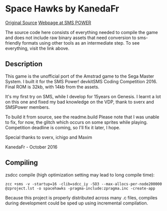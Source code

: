 # Space Hawks by KanedaFr
[Original Source](https://bitbucket.org/SpritesMind/spacehawks_sms/downloads/?tab=branches)
[Webpage at SMS POWER](http://www.smspower.org/Homebrew/SpaceHawks-SMS)

The source code here consists of everything needed to compile the game and does not include raw binary assets that need conversion to sms-friendly formats using other tools as an intermediate step.  To see everything, visit the link above.

## Description

This game is the unofficial port of the Amstrad game to the Sega Master System.
I built it for the SMS Power! devkitSMS Coding Competition 2016.
Final ROM is 32kb, with 14kb from the assets.

It's my first try on SMS, while I develop for 15years on Genesis.
I learnt a lot on this one and fixed my bad knowledge on the VDP, thank to sverx and SMSPower members.

To build it from source, see the readme.build
Please note that I was unable to fix, for now, the glitch which occurs on some sprites while playing.
Competition deadline is coming, so I'll fix it later, I hope.

Special thanks to sverx, ichigo and Maxim

KanedaFr - October 2016

## Compiling

zsdcc compile (high optimization setting may lead to long compile time):
~~~
zcc +sms -v -startup=16 -clib=sdcc_iy -SO3 --max-allocs-per-node200000 @zproject.lst -o spacehawks -pragma-include:zpragma.inc -create-app
~~~
Because this project is properly distributed across many .c files, compiles during development could be sped up using incremental compilation.
